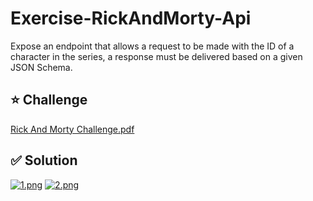 # Exercise-RickAndMorty-Api
Expose an endpoint that allows a request to be made with the ID of a character in the series, a response must be delivered based on a given JSON Schema.

## ⭐ Challenge
[Rick And Morty Challenge.pdf](https://github.com/user-attachments/files/16642282/Rick.And.Morty.Challenge.pdf)

## ✅ Solution
[![1.png](https://i.postimg.cc/YCsNGQ0t/1.png)](https://postimg.cc/CRbn9Bb2)
[![2.png](https://i.postimg.cc/9FGFq2f0/2.png)](https://postimg.cc/qzvd99yH)
